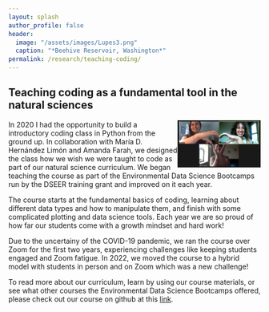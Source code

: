```yaml
---
layout: splash
author_profile: false
header:
  image: "/assets/images/Lupes3.png"
  caption: "*Beehive Reservoir, Washington*"
permalink: /research/teaching-coding/
---
```


## Teaching coding as a fundamental tool in the natural sciences

<img align="right" width="33%" margin-left="20px" src="/assets/images/intro_2020.png">

In 2020 I had the opportunity to build a introductory coding class in Python from the ground up. In collaboration with María D. Hernández Limón and Amanda Farah, we designed the class how we wish we were taught to code as part of our natural science curriculum.  We began teaching the course as part of the Environmental Data Science Bootcamps run by the DSEER training grant and improved on it each year. 

The course starts at the fundamental basics of coding, learning about different data types and how to manipulate them, and finish with some complicated plotting and data science tools. Each year we are so proud of how far our students come with a growth mindset and hard work!

Due to the uncertainy of the COVID-19 pandemic, we ran the course over Zoom for the first two years, experiencing challenges like keeping students engaged and Zoom fatigue. In 2022, we moved the course to a hybrid model with students in person and on Zoom which was a new challenge! 

To read more about our curriculum, learn by using our course materials, or see what other courses the Environmental Data Science Bootcamps offered, please check out our course on github at this [link](https://github.com/NRT-DSEER/intro-programming-2022).

